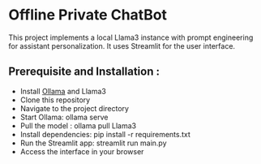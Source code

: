 # Offline Private ChatBot

This project implements a local Llama3 instance with prompt engineering for assistant personalization. It uses Streamlit for the user interface. 

## Prerequisite and Installation : 

  - Install [Ollama](https://ollama.com/download) and Llama3 
  - Clone this repository
  - Navigate to the project directory
  - Start Ollama: ollama serve
  - Pull the model : ollama pull Llama3
  - Install dependencies: pip install -r requirements.txt
  - Run the Streamlit app: streamlit run main.py
  - Access the interface in your browser
